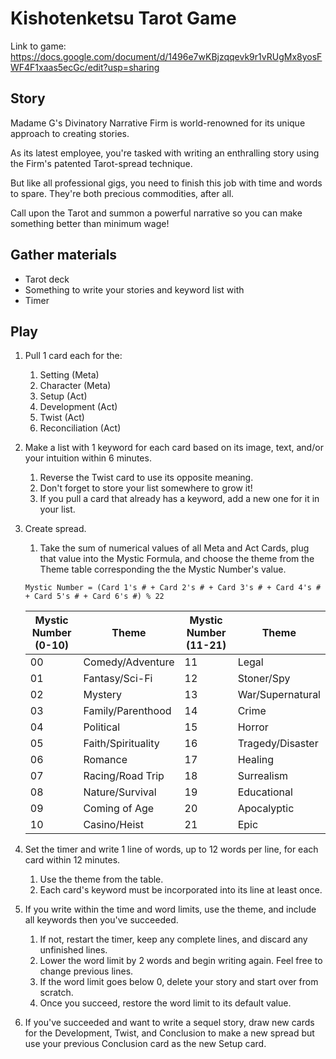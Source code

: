 # Kishotenketsu Tarot Game
Link to game: https://docs.google.com/document/d/1496e7wKBjzqqevk9r1vRUgMx8yosFWF4F1xaas5ecGc/edit?usp=sharing

## Story
Madame G's Divinatory Narrative Firm is world-renowned for its unique approach to creating stories. 

As its latest employee, you're tasked with writing an enthralling story using the Firm's patented Tarot-spread technique.

But like all professional gigs, you need to finish this job with time and words to spare. They're both precious commodities, after all.

Call upon the Tarot and summon a powerful narrative so you can make something better than minimum wage!

## Gather materials
- Tarot deck
- Something to write your stories and keyword list with
- Timer

## Play
1. Pull 1 card each for the:
   1. Setting (Meta)
   2. Character (Meta)
   3. Setup (Act)
   4. Development (Act)
   5. Twist (Act)
   6. Reconciliation (Act)
2. Make a list with 1 keyword for each card based on its image, text, and/or your intuition within 6 minutes.
   1. Reverse the Twist card to use its opposite meaning. 
   2. Don't forget to store your list somewhere to grow it!
   3. If you pull a card that already has a keyword, add a new one for it in your list.
3. Create spread.
   1. Take the sum of numerical values of all Meta and Act Cards, plug that value into the Mystic Formula, and choose the theme from the Theme table corresponding the the Mystic Number's value.

   `Mystic Number = (Card 1's # + Card 2's # + Card 3's # + Card 4's # + Card 5's # + Card 6's #) % 22`

   |Mystic Number (0-10)|Theme|Mystic Number (11-21)|Theme|
   |-|-|-|-|
   |00|Comedy/Adventure|11|Legal|
   |01|Fantasy/Sci-Fi|12|Stoner/Spy|
   |02|Mystery|13|War/Supernatural|
   |03|Family/Parenthood|14|Crime|
   |04|Political|15|Horror|
   |05|Faith/Spirituality|16|Tragedy/Disaster|
   |06|Romance|17|Healing|
   |07|Racing/Road Trip|18|Surrealism|
   |08|Nature/Survival|19|Educational|
   |09|Coming of Age|20|Apocalyptic|
   |10|Casino/Heist|21|Epic|

4.  Set the timer and write 1 line of words, up to 12 words per line, for each card within 12 minutes.
    1.  Use the theme from the table.
    2.  Each card's keyword must be incorporated into its line at least once.
5.  If you write within the time and word limits, use the theme, and include all keywords then you've succeeded.
    1.  If not, restart the timer, keep any complete lines, and discard any unfinished lines.
    2.  Lower the word limit by 2 words and begin writing again. Feel free to change previous lines.
    3.  If the word limit goes below 0, delete your story and start over from scratch.
    4.  Once you succeed, restore the word limit to its default value.
6.  If you've succeeded and want to write a sequel story, draw new cards for the Development, Twist, and Conclusion to make a new spread but use your previous Conclusion card as the new Setup card.
